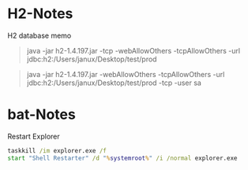 # H2-Notes
H2 database memo


> java -jar h2-1.4.197.jar -tcp -webAllowOthers -tcpAllowOthers -url jdbc:h2:/Users/janux/Desktop/test/prod

> java -jar h2-1.4.197.jar -webAllowOthers -tcpAllowOthers -url jdbc:h2:/Users/janux/Desktop/test/prod -tcp -user sa


# bat-Notes
Restart Explorer
```bat
taskkill /im explorer.exe /f
start "Shell Restarter" /d "%systemroot%" /i /normal explorer.exe
```
